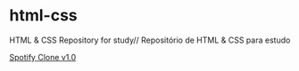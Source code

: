 # html-css

HTML & CSS Repository for study//
Repositório de HTML & CSS para estudo

<p><a href="https://maiajoao.github.io/html-css/exercises/ex001/index.html">Spotify Clone v1.0</a></p>
